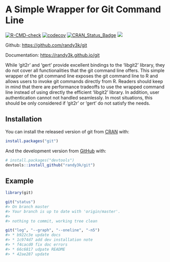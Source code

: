 <!-- README.md is generated from README.Rmd. Please edit that file -->

# A Simple Wrapper for Git Command Line

<!-- badges: start -->

[![R-CMD-check](https://github.com/randy3k/git/workflows/R-CMD-check/badge.svg)](https://github.com/randy3k/git/actions)
[![codecov](https://codecov.io/gh/randy3k/git/branch/master/graph/badge.svg)](https://codecov.io/gh/randy3k/git)
[![CRAN\_Status\_Badge](https://www.r-pkg.org/badges/version/git)](https://cran.r-project.org/package=git)
[![](https://cranlogs.r-pkg.org/badges/grand-total/git)](https://cran.r-project.org/package=git)
<!-- badges: end -->

Github: <https://github.com/randy3k/git>

Documentation: <https://randy3k.github.io/git>

While ‘git2r’ and ‘gert’ provide excellent bindings to the ‘libgit2’ library,
they do not cover all functionalities that the git command line offers. This simple
wrapper of the git command line exposes the git command line to R and allows users to
invoke git commands directly from R. Readers should keep in mind that
there are performance tradeoffs to use the wrapped command line instead of using directly
the efficient ‘libgit2’ library. In addition, user authentication cannot not handled seamlessly.
In most situations, this should be only considered if ‘git2r’ or ‘gert’ do not satisfy the needs.

## Installation

You can install the released version of git from [CRAN](https://CRAN.R-project.org) with:

``` r
install.packages("git")
```

And the development version from [GitHub](https://github.com/) with:

``` r
# install.packages("devtools")
devtools::install_github("randy3k/git")
```

## Example

``` r
library(git)

git("status")
#> On branch master
#> Your branch is up to date with 'origin/master'.
#> 
#> nothing to commit, working tree clean

git("log", "--graph", "--oneline", "-n5")
#> * b922c3e update docs
#> * 1c974d7 add dev installation note
#> * f4cacd0 fix doc errors
#> * 66c6817 udpate README
#> * 42ae287 update
```
